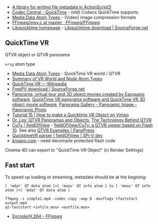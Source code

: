 - [A library for writing file metadata in ActionScript3 ](https://github.com/benstucki/metaphile)
- [Codec Central - QuickTime](https://www.siggraph.org/education/materials/HyperGraph/video/architectures/QuickTime.html) - (old) Codecs QuickTime supports
- [Media Data Atom Types](https://developer.apple.com/library/content/documentation/QuickTime/QTFF/QTFFChap3/qtff3.html#//apple_ref/doc/uid/TP40000939-CH205-74522) - (Video) image compression formats
- [FFmpeg/mov.c at master · FFmpeg/FFmpeg](https://github.com/FFmpeg/FFmpeg/blob/master/libavformat/mov.c)
- [Libquicktime homepage](http://libquicktime.sourceforge.net/introduction.html) - [Libquicktime download | SourceForge.net](https://sourceforge.net/projects/libquicktime/)

## QuickTime VR

QTVR object or QTVR panorama

`vrsg` atom type

- [Media Data Atom Types](https://developer.apple.com/library/content/documentation/QuickTime/QTFF/QTFFChap3/qtff3.html#//apple_ref/doc/uid/TP40000939-CH205-69877) - QuickTime VR world / QTVR
- [Summary of VR World and Node Atom Types](https://developer.apple.com/library/content/documentation/QuickTime/QTFF/QTFFChap3/qtff3.html#//apple_ref/doc/uid/TP40000939-CH205-57980)
- [QuickTime VR — Wikipedia](https://en.wikipedia.org/wiki/QuickTime_VR)
- [FreePV download | SourceForge.net](https://sourceforge.net/projects/freepv/)
- [Panorama, virtual tour and 3D object movies created by Easypano software](http://www.easypano.com/panorama-virtual-tour/gallery.html), [QuickTime VR panorama software and QuickTime VR 3D object movie software](http://www.easypano.com/qtvr.html), [Panorama Gallery - Panoramic Image - Panoramic Photo](http://www.easypano.com/panorama-gallery.html)
- [Tutorial 15 | How to make a Quicktime VR Object on Vimeo](https://vimeo.com/57657461)
- [Dr. Lex' QTVR Panoramas and Objects](https://www.dr-lex.be/info-stuff/qtvr.html), [The Technology Behind QTVR](https://www.dr-lex.be/info-stuff/qtvrmath.html)
- [CuTy | fieldOfView](http://fieldofview.com/projects/cuty) - [fieldOfView/CuTy: a QTVR viewer based on Flash 10](https://github.com/fieldOfView/CuTy). See also [QTVR Examples | PanoPress](http://www.panopress.org/example/qtvr-examples/)
- [QuicktimeVR parser | fieldOfView | SPi-V dev](http://legacy.fieldofview.com/spv-dev/projects/qtparser)
- [krpano.com](https://krpano.com/) - need decompile protected flash code

Cinema 4D can export to "QuickTime VR Object" (in Render Settings)

## Fast start

To speed up loading or streaming, metadata should be at the begining:

	[ 'mdat' QT data atom ]+[ 'moov' QT info atom ] to [ 'moov' QT info atom ]+[ 'mdat' QT data atom ]

	ffmpeg -i simple1.mp4 -codec copy -map 0 -movflags +faststart output.mp4
	qt-faststart <infile.mov> <outfile.mov>

- [Encode/H.264 – FFmpeg](https://trac.ffmpeg.org/wiki/Encode/H.264#faststartforwebvideo)
